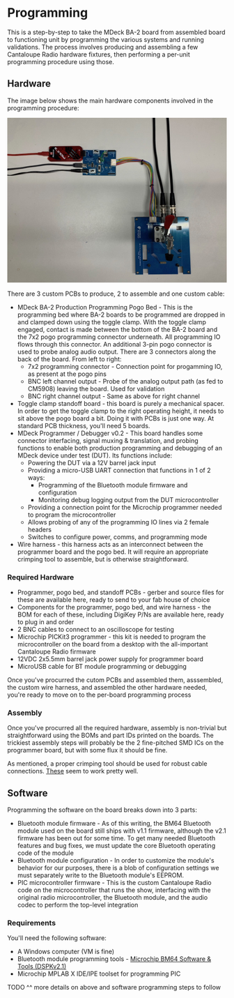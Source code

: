 # Programming

This is a step-by-step to take the MDeck BA-2 board from assembled board to functioning unit by programming the various systems and running validations. The process involves producing and assembling a few Cantaloupe Radio hardware fixtures, then performing a per-unit programming procedure using those.

## Hardware

The image below shows the main hardware components involved in the programming procedure:

![BA-2 Programming HW Setup](images/hwsetup.jpg)

There are 3 custom PCBs to produce, 2 to assemble and one custom cable:

* MDeck BA-2 Production Programming Pogo Bed - This is the programming bed where BA-2 boards to be programmed are dropped in and clamped down using the toggle clamp. With the toggle clamp engaged, contact is made between the bottom of the BA-2 board and the 7x2 pogo programming connector underneath. All programming IO flows through this connector. An additional 3-pin pogo connector is used to probe analog audio output. There are 3 connectors along the back of the board. From left to right:
    * 7x2 programming connector - Connection point for progamming IO, as present at the pogo pins
    * BNC left channel output - Probe of the analog output path (as fed to CM5908) leaving the board. Used for validation
    * BNC right channel output - Same as above for right channel
* Toggle clamp standoff board - this board is purely a mechanical spacer. In order to get the toggle clamp to the right operating height, it needs to sit above the pogo board a bit. Doing it with PCBs is just one way. At standard PCB thickness, you'll need 5 boards.
* MDeck Programmer / Debugger v0.2 - This board handles some connector interfacing, signal muxing & translation, and probing functions to enable both production programming and debugging of an MDeck device under test (DUT). Its functions include:
    * Powering the DUT via a 12V barrel jack input
    * Providing a micro-USB UART connection that functions in 1 of 2 ways:
        * Programming of the Bluetooth module firmware and configuration
        * Monitoring debug logging output from the DUT microcontroller
    * Providing a connection point for the Microchip programmer needed to program the microcontroller
    * Allows probing of any of the programming IO lines via 2 female headers
    * Switches to configure power, comms, and programming mode
* Wire harness - this harness acts as an interconnect between the programmer board and the pogo bed. It will require an appropriate crimping tool to assemble, but is otherwise straightforward.

### Required Hardware

* Programmer, pogo bed, and standoff PCBs - gerber and source files for these are available here, ready to send to your fab house of choice
* Components for the programmer, pogo bed, and wire harness - the BOM for each of these, including DigiKey P/Ns are available here, ready to plug in and order
* 2 BNC cables to connect to an oscilloscope for testing
* Microchip PICKit3 programmer - this kit is needed to program the microcontroller on the board from a desktop with the all-important Cantaloupe Radio firmware
* 12VDC 2x5.5mm barrel jack power supply for programmer board
* MicroUSB cable for BT module programming or debugging

Once you've procurred the cutom PCBs and assembled them, asssembled, the custom wire harness, and assembled the other hardware needed, you're ready to move on to the per-board programming process

### Assembly

Once you've procurred all the required hardware, assembly is non-trivial but straightforward using the BOMs and part IDs printed on the boards. The trickiest assembly steps will probably be the 2 fine-pitched SMD ICs on the programmer board, but with some flux it should be fine.

As mentioned, a proper crimping tool should be used for robust cable connections. [These](https://www.waytekwire.com/item/539/Molex-Hand-Tool-MLX/?gclid=EAIaIQobChMI2v601KKr6gIVAuDICh1eggkiEAQYAiABEgJWkfD_BwE) seem to work pretty well.

## Software

Programming the software on the board breaks down into 3 parts:
* Bluetooth module firmware - As of this writing, the BM64 Bluetooth module used on the board still ships with v1.1 firmware, although the v2.1 firmware has been out for some time. To get many needed Bluetooth features and bug fixes, we must update the core Bluetooth operating code of the module
* Bluetooth module configuration - In order to customize the module's behavior for our purposes, there is a blob of configuration settings we must separately write to the Bluetooth module's EEPROM.
* PIC microcontroller firmware - This is the custom Cantaloupe Radio code on the microcontroller that runs the show, interfacing with the original radio microcontroller, the Bluetooth module, and the audio codec to perform the top-level integration

### Requirements

You'll need the following software:

* A Windows computer (VM is fine)
* Bluetooth module programming tools - [Microchip BM64 Software & Tools (DSPKv2.1)](http://ww1.microchip.com/downloads/en/DeviceDoc/BM64%20Software%20&%20Tools%20(DSPKv2.1).zip)
* Microchip MPLAB X IDE/IPE toolset for programming PIC

TODO ^^ more details on above and software programming steps to follow